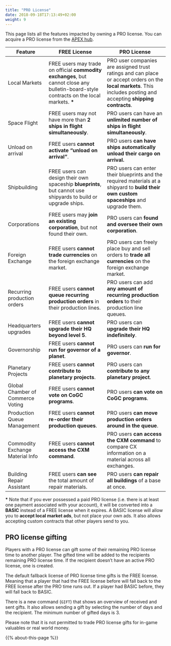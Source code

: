 ```yaml
---
title: "PRO License"
date: 2018-09-18T17:13:49+02:00
weight: 9
---
```


This page lists all the features impacted by owning a PRO license. You can acquire a PRO license from the [APEX hub](https://prosperousuniverse.com/premium).

| Feature                           | FREE License                                                                                                                              | PRO License                                                                                                                                                        |
|-----------------------------------|-------------------------------------------------------------------------------------------------------------------------------------------|--------------------------------------------------------------------------------------------------------------------------------------------------------------------|
| Local Markets                     | FREE users may trade on official __commodity exchanges__, but cannot close any bulletin-board-style contracts on the local markets. __*__ | PRO user companies are assigned trust ratings and can place or accept orders on the __local markets__. This includes posting and accepting __shipping contracts__. |
| Space Flight                      | FREE users may not have more than __2 ships in flight simultaneously__.                                                                   | PRO users can have an __unlimited number of ships in flight simultaneously__.                                                                                      |
| Unload on arrival                 | FREE users __cannot activate “unload on arrival”__.                                                                                       | PRO users __can have ships automatically unload their cargo on arrival.__                                                                                          |
| Shipbuilding                      | FREE users can design their own spaceship __blueprints__, but cannot use shipyards to build or upgrade ships.                             | PRO users can enter their blueprints and the required materials at a shipyard to __build their own custom spaceships__ and upgrade them.                           |
| Corporations                      | FREE users may __join an existing corporation__, but not found their own.                                                                 | PRO users can __found and oversee their own corporation__.                                                                                                         |
| Foreign Exchange                  | FREE users __cannot trade currencies__ on the foreign exchange market.                                                                    | PRO users can freely place buy and sell orders to __trade all currencies__ on the foreign exchange market.                                                         |
| Recurring production orders       | FREE users __cannot queue recurring production orders__ in their production lines.                                                        | PRO users can add __any amount of recurring production orders__ to their production line queues.                                                                   |
| Headquarters upgrades             | FREE users __cannot upgrade their HQ beyond level 5__.                                                                                    | PRO users can __upgrade their HQ indefinitely__.                                                                                                                   |
| Governorship                      | FREE users __cannot run for governor of a planet__.                                                                                       | PRO users can __run for governor__.                                                                                                                                |
| Planetary Projects                | FREE users __cannot contribute to planetary projects__.                                                                                   | PRO users can __contribute to any planetary project__.                                                                                                             |
| Global Chamber of Commerce Voting | FREE users __cannot vote on CoGC programs__.                                                                                              | PRO users __can vote on CoGC programs__.                                                                                                                           |
| Production Queue Management       | FREE users __cannot re-order their production queues__.                                                                                   | PRO users __can move production orders around in the queue__.                                                                                                      |
| Commodity Exchange Material Info  | FREE users __cannot access the CXM command__.                                                                                             | PRO users __can access the CXM command__ to compare CX information on a material across all exchanges.                                                             |
| Building Repair Assistant         | FREE users __can see__ the total amount of repair materials.                                                                              | PRO users __can repair all buildings__ of a base at once.                                                                                                          |

__*__ Note that if you ever possessed a paid PRO license (i.e. there is at least one payment associated with your account), it will be converted into a **BASIC** instead of a FREE license when it expires. A BASIC license will allow you to **accept local market ads**, but not place your own ads. It also allows accepting custom contracts that other players send to you.

## PRO license gifting

Players with a PRO license can gift some of their remaining PRO license time to another player. The gifted time will be added to the recipients remaining PRO license time. If the recipient doesn’t have an active PRO license, one is created.

The default fallback license of PRO license time gifts is the FREE license. Meaning that a player that had the FREE license before will fall back to the FREE license after the PRO time runs out. If a player had BASIC before, they will fall back to BASIC.

There is a new command (`GIFT`) that shows an overview of received and sent gifts. It also allows sending a gift by selecting the number of days and the recipient. The minimum number of gifted days is 3.

Please note that it is not permitted to trade PRO license gifts for in-game valuables or real world money. 

{{% about-this-page %}}
